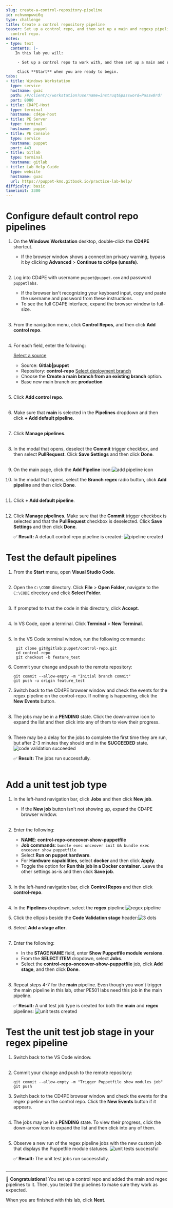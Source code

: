 ```yaml
---
slug: create-a-control-repository-pipeline
id: nchvmmpwwi6q
type: challenge
title: Create a control repository pipeline
teaser: Set up a control repo, and then set up a main and regexp pipeline for that
  control repo.
notes:
- type: text
  contents: |-
    In this lab you will:

     - Set up a control repo to work with, and then set up a main and regexp pipeline for the control repo.

     Click **Start** when you are ready to begin.
tabs:
- title: Windows Workstation
  type: service
  hostname: guac
  path: /#/client/c/workstation?username=instruqt&password=Passw0rd!
  port: 8080
- title: CD4PE-Host
  type: terminal
  hostname: cd4pe-host
- title: PE Server
  type: terminal
  hostname: puppet
- title: PE Console
  type: service
  hostname: puppet
  port: 443
- title: Gitlab
  type: terminal
  hostname: gitlab
- title: Lab Help Guide
  type: website
  hostname: guac
  url: https://puppet-kmo.gitbook.io/practice-lab-help/
difficulty: basic
timelimit: 3300
---
```

Configure default control repo pipelines
========
1. On the **Windows Workstation** desktop, double-click the **CD4PE** shortcut.
    - If the browser window shows a connection privacy warning, bypass it by clicking **Advanced** > **Continue to cd4pe (unsafe)**.<br><br>
1. Log into CD4PE with username `puppet@puppet.com` and password `puppetlabs`.
    - If the browser isn't recognizing your keyboard input, copy and paste the username and password from these instructions.
    - To see the full CD4PE interface, expand the browser window to full-size.<br><br>
1. From the navigation menu, click **Control Repos**, and then click **Add control repo**.<br><br>
1. For each field, enter the following:

    <u>Select a source</u>
      - Source: **Gitlab|puppet**
      - Repository: **control-repo**
    <u>Select deployment branch</u>
      - Choose the **Create a main branch from an existing branch** option.
      - Base new main branch on: **production**<br><br>

1. Click **Add control repo**.<br><br>
1. Make sure that **main** is selected in the **Pipelines** dropdown and then click **+ Add default pipeline**.<br><br>
1. Click **Manage pipelines**.<br><br>
1. In the modal that opens, deselect the **Commit** trigger checkbox, and then select **PullRequest**. Click **Save Settings** and then click **Done**.<br><br>
1. On the main page, click the **Add Pipeline** icon:![add pipeline icon](https://storage.googleapis.com/instruqt-images/PE501-Continuously%20Deliver/Lab2.0-1-1.png)
1. In the modal that opens, select the **Branch regex** radio button, click **Add pipeline** and then click **Done**.<br><br>
1. Click **+ Add default pipeline**.<br><br>
1. Click **Manage pipelines**. Make sure that the **Commit** trigger checkbox is selected and that the **PullRequest** checkbox is deselected. Click **Save Settings** and then click **Done**.

    ✅ **Result:** A default control repo pipeline is created: ![pipeline created](https://storage.googleapis.com/instruqt-images/PE501-Continuously%20Deliver/lab2.1-pipeline-created.png)


Test the default pipelines
========
1. From the **Start** menu, open **Visual Studio Code**.<br><br>
1. Open the `C:\CODE` directory. Click **File** > **Open Folder**, navigate to the `C:\CODE` directory and click **Select Folder**.<br><br>
1. If prompted to trust the code in this directory, click **Accept**.<br><br>
1. In VS Code, open a terminal. Click **Terminal** > **New Terminal**.<br><br>
1. In the VS Code terminal window, run the following commands:

        git clone git@gitlab:puppet/control-repo.git
        cd control-repo
        git checkout -b feature_test

1. Commit your change and push to the remote repository:
    ```
    git commit --allow-empty -m "Initial branch commit"
    git push -u origin feature_test
    ```
1. Switch back to the CD4PE browser window and check the events for the regex pipeline on the control-repo. If nothing is happening, click the **New Events** button.<br><br>
1. The jobs may be in a **PENDING** state. Click the down-arrow icon to expand the list and then click into any of them to view their progress.<br><br>
1. There may be a delay for the jobs to complete the first time they are run, but after 2-3 minutes they should end in the **SUCCEEDED** state.
    ![code validation succeeded](https://storage.googleapis.com/instruqt-images/PE501-Continuously%20Deliver/Lab3.0-code-validation-succeeded.png)

    ✅ **Result:** The jobs run successfully.<br><br>

Add a unit test job type
========
1. In the left-hand navigation bar, click **Jobs** and then click **New job**.
    - If the **New job** button isn't not showing up, expand the CD4PE browser window.<br><br>
1. Enter the following:
    - **NAME**: **control-repo-onceover-show-puppetfile**
    - **Job commands**: `bundle exec onceover init && bundle exec onceover show puppetfile`
    - Select **Run on puppet hardware**.
    - For **Hardware capabilities**, select **docker** and then click **Apply**.
    - Toggle the option for **Run this job in a Docker container**. Leave the other settings as-is and then click **Save job**.<br><br>
1. In the left-hand navigation bar, click **Control Repos** and then click **control-repo**.<br><br>
1. In the **Pipelines** dropdown, select the **regex** pipeline:![regex pipeline](https://storage.googleapis.com/instruqt-images/regex-pipeline.png)


1. Click the ellipsis beside the **Code Validation stage** header:![3 dots](https://storage.googleapis.com/instruqt-images/PE501-Continuously%20Deliver/Lab3.0-3-dots.png)

1. Select **Add a stage after**.<br><br>
1. Enter the following:
    - In the **STAGE NAME** field, enter **Show Puppetfile module versions**.
    - From the **SELECT ITEM** dropdown, select **Jobs**.
    - Select the **control-repo-onceover-show-puppetfile** job, click **Add stage**, and then click **Done**.<br><br>
1. Repeat steps 4-7 for the **main** pipeline. Even though you won't trigger the main pipeline in this lab, other PE501 labs need this job in the main pipeline.

    ✅ **Result:** A unit test job type is created for both the **main** and **regex** pipelines: ![unit tests created](https://storage.googleapis.com/instruqt-images/PE501-Continuously%20Deliver/lab2.1-run-unit-tests-job.png)

Test the unit test job stage in your regex pipeline
========
1. Switch back to the VS Code window.<br><br>
1. Commit your change and push to the remote repository:
    ```
    git commit --allow-empty -m "Trigger Puppetfile show modules job"
    git push
    ```
1. Switch back to the CD4PE browser window and check the events for the regex pipeline on the control repo. Click the **New Events** button if it appears.<br><br>
1. The jobs may be in a **PENDING** state. To view their progress, click the down-arrow icon to expand the list and then click into any of them.<br><br>
1. Observe a new run of the regex pipeline jobs with the new custom job that displays the Puppetfile module statuses.
    ![unit tests successful](https://storage.googleapis.com/instruqt-images/PE501-Continuously%20Deliver/Lab3.0-run-unit-tests.png)

    ✅ **Result:** The unit test jobs run successfully.<br><br>

--------------
🎈 **Congratulations!** You set up a control repo and added the main and regex pipelines to it. Then, you tested the pipelines to make sure they work as expected.

When you are finished with this lab, click **Next**.